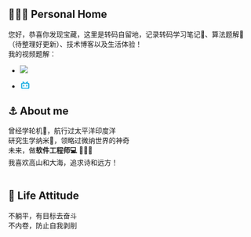 ## 👨🏻‍💻  **Personal Home**

您好，恭喜你发现宝藏，这里是转码自留地，记录转码学习笔记📗、算法题解📗（待整理好更新）、技术博客以及生活体验！<br>
我的视频题解：

<!-- icon 来源于https://icons8.com/icon/9L16NypUzu38/level-up-your-coding-skills-and-quickly-land-a-job -->

- [<img src="https://img.icons8.com/external-tal-revivo-shadow-tal-revivo/21/000000/external-level-up-your-coding-skills-and-quickly-land-a-job-logo-shadow-tal-revivo.png"/>](https://leetcode-cn.com/u/zhuanmaziliudi/)

<!-- icon 来源于别人blog F12 获取的html -->
- [<svg t="1636857927018" class="icon" viewBox="0 0 1129 1024" version="1.1" xmlns="http://www.w3.org/2000/svg" p-id="2420" width="21.333" height="15.333"><path d="M234.909 9.656a80.468 80.468 0 0 1 68.398 0 167.374 167.374 0 0 1 41.843 30.578l160.937 140.82h115.07l160.936-140.82a168.983 168.983 0 0 1 41.843-30.578A80.468 80.468 0 0 1 930.96 76.445a80.468 80.468 0 0 1-17.703 53.914 449.818 449.818 0 0 1-35.406 32.187 232.553 232.553 0 0 1-22.531 18.508h100.585a170.593 170.593 0 0 1 118.289 53.109 171.397 171.397 0 0 1 53.914 118.288v462.693a325.897 325.897 0 0 1-4.024 70.007 178.64 178.64 0 0 1-80.468 112.656 173.007 173.007 0 0 1-92.539 25.75H212.377a341.186 341.186 0 0 1-72.421-4.024A177.835 177.835 0 0 1 28.91 939.065a172.202 172.202 0 0 1-27.36-92.539V388.662a360.498 360.498 0 0 1 0-66.789A177.03 177.03 0 0 1 162.487 178.64h105.414c-16.899-12.07-31.383-26.555-46.672-39.43a80.468 80.468 0 0 1-25.75-65.984 80.468 80.468 0 0 1 39.43-63.57M216.4 321.873a80.468 80.468 0 0 0-63.57 57.937 108.632 108.632 0 0 0 0 30.578v380.615a80.468 80.468 0 0 0 55.523 80.469 106.218 106.218 0 0 0 34.601 5.632h654.208a80.468 80.468 0 0 0 76.444-47.476 112.656 112.656 0 0 0 8.047-53.109v-354.06a135.187 135.187 0 0 0 0-38.625 80.468 80.468 0 0 0-52.304-54.719 129.554 129.554 0 0 0-49.89-7.242H254.22a268.764 268.764 0 0 0-37.82 0z m0 0" fill="#20B0E3" p-id="2421"></path><path d="M348.369 447.404a80.468 80.468 0 0 1 55.523 18.507 80.468 80.468 0 0 1 28.164 59.547v80.468a80.468 80.468 0 0 1-16.094 51.5 80.468 80.468 0 0 1-131.968-9.656 104.609 104.609 0 0 1-10.46-54.719v-80.468a80.468 80.468 0 0 1 70.007-67.593z m416.02 0a80.468 80.468 0 0 1 86.102 75.64v80.468a94.148 94.148 0 0 1-12.07 53.11 80.468 80.468 0 0 1-132.773 0 95.757 95.757 0 0 1-12.875-57.133V519.02a80.468 80.468 0 0 1 70.007-70.812z m0 0" fill="#20B0E3" p-id="2422"></path></svg>](https://b23.tv/WWrubKh)



## ⚓ **About me**

曾经学轮机🚢，航行过太平洋印度洋<br>
研究生学纳米🔬，领略过微纳世界的神奇<br>
未来，做**软件工程师💻** 👨🏻‍💻<br>
我喜欢高山和大海，追求诗和远方！<br>
<br>


## 🧭 **Life Attitude**
不躺平，有目标去奋斗<br>
不内卷，防止自我剥削




